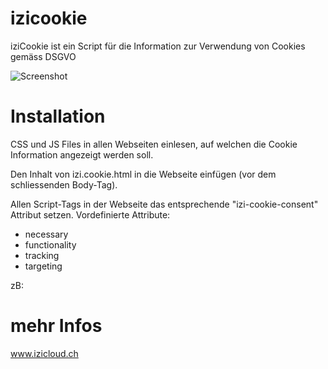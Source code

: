 # izicookie
iziCookie ist ein Script für die Information zur Verwendung von Cookies gemäss DSGVO

![Screenshot](https://izicloud.ch/media/izicookie_screenshot.png)

# Installation
CSS und JS Files in allen Webseiten einlesen, auf welchen die Cookie Information angezeigt werden soll.

Den Inhalt von izi.cookie.html in die Webseite einfügen (vor dem schliessenden Body-Tag).

Allen Script-Tags in der Webseite das entsprechende "izi-cookie-consent" Attribut setzen.
Vordefinierte Attribute:
- necessary 
- functionality
- tracking
- targeting

zB: <script izi-cookie-consent="necessary" src="izi.cookie.js"></script>

# mehr Infos
www.izicloud.ch
